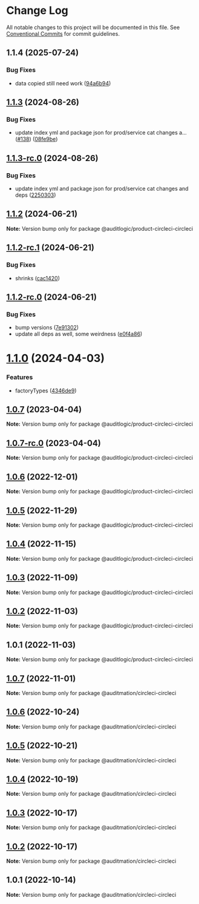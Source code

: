 # Change Log

All notable changes to this project will be documented in this file.
See [Conventional Commits](https://conventionalcommits.org) for commit guidelines.

## 1.1.4 (2025-07-24)


### Bug Fixes

* data copied still need work ([94a6b94](https://github.com/zerobias-org/product/commit/94a6b942fb0516367548599d739529536132755a))





## [1.1.3](https://github.com/auditlogic/product/compare/@auditlogic/product-circleci-circleci@1.1.2...@auditlogic/product-circleci-circleci@1.1.3) (2024-08-26)


### Bug Fixes

* update index yml and package json for prod/service cat changes a… ([#138](https://github.com/auditlogic/product/issues/138)) ([08fe9be](https://github.com/auditlogic/product/commit/08fe9beb1c8457462a19bc69caa02e6212d97e1a))





## [1.1.3-rc.0](https://github.com/auditlogic/product/compare/@auditlogic/product-circleci-circleci@1.1.2...@auditlogic/product-circleci-circleci@1.1.3-rc.0) (2024-08-26)


### Bug Fixes

* update index yml and package json for prod/service cat changes and deps ([2250303](https://github.com/auditlogic/product/commit/225030363a363608240135b7ebed386b28f01e4b))





## [1.1.2](https://github.com/auditlogic/product/compare/@auditlogic/product-circleci-circleci@1.1.2-rc.1...@auditlogic/product-circleci-circleci@1.1.2) (2024-06-21)

**Note:** Version bump only for package @auditlogic/product-circleci-circleci





## [1.1.2-rc.1](https://github.com/auditlogic/product/compare/@auditlogic/product-circleci-circleci@1.1.2-rc.0...@auditlogic/product-circleci-circleci@1.1.2-rc.1) (2024-06-21)


### Bug Fixes

* shrinks ([cac1420](https://github.com/auditlogic/product/commit/cac14200fefcd8183ab69fe89a47bd3f70f563e9))





## [1.1.2-rc.0](https://github.com/auditlogic/product/compare/@auditlogic/product-circleci-circleci@1.1.0...@auditlogic/product-circleci-circleci@1.1.2-rc.0) (2024-06-21)


### Bug Fixes

* bump versions ([7e91302](https://github.com/auditlogic/product/commit/7e913023b8b312150ed7762c32fbbe616be71de5))
* update all deps as well, some weirdness ([e0f4a86](https://github.com/auditlogic/product/commit/e0f4a864714e2d3de6bbf3da014d5312fe53be2f))





# [1.1.0](https://github.com/auditlogic/product/compare/@auditlogic/product-circleci-circleci@1.0.7...@auditlogic/product-circleci-circleci@1.1.0) (2024-04-03)


### Features

* factoryTypes ([4346de9](https://github.com/auditlogic/product/commit/4346de92693aee892fccf725338ffc7b80ab182b))





## [1.0.7](https://github.com/auditlogic/product/compare/@auditlogic/product-circleci-circleci@1.0.6...@auditlogic/product-circleci-circleci@1.0.7) (2023-04-04)

**Note:** Version bump only for package @auditlogic/product-circleci-circleci





## [1.0.7-rc.0](https://github.com/auditlogic/product/compare/@auditlogic/product-circleci-circleci@1.0.6...@auditlogic/product-circleci-circleci@1.0.7-rc.0) (2023-04-04)

**Note:** Version bump only for package @auditlogic/product-circleci-circleci





## [1.0.6](https://github.com/auditlogic/product/compare/@auditlogic/product-circleci-circleci@1.0.5...@auditlogic/product-circleci-circleci@1.0.6) (2022-12-01)

**Note:** Version bump only for package @auditlogic/product-circleci-circleci





## [1.0.5](https://github.com/auditlogic/product/compare/@auditlogic/product-circleci-circleci@1.0.4...@auditlogic/product-circleci-circleci@1.0.5) (2022-11-29)

**Note:** Version bump only for package @auditlogic/product-circleci-circleci





## [1.0.4](https://github.com/auditlogic/product/compare/@auditlogic/product-circleci-circleci@1.0.3...@auditlogic/product-circleci-circleci@1.0.4) (2022-11-15)

**Note:** Version bump only for package @auditlogic/product-circleci-circleci





## [1.0.3](https://github.com/auditlogic/product/compare/@auditlogic/product-circleci-circleci@1.0.2...@auditlogic/product-circleci-circleci@1.0.3) (2022-11-09)

**Note:** Version bump only for package @auditlogic/product-circleci-circleci





## [1.0.2](https://github.com/auditlogic/product/compare/@auditlogic/product-circleci-circleci@1.0.1...@auditlogic/product-circleci-circleci@1.0.2) (2022-11-03)

**Note:** Version bump only for package @auditlogic/product-circleci-circleci





## 1.0.1 (2022-11-03)

**Note:** Version bump only for package @auditlogic/product-circleci-circleci





## [1.0.7](https://github.com/auditmation/store-content/compare/@auditmation/circleci-circleci@1.0.6...@auditmation/circleci-circleci@1.0.7) (2022-11-01)

**Note:** Version bump only for package @auditmation/circleci-circleci





## [1.0.6](https://github.com/auditmation/store-content/compare/@auditmation/circleci-circleci@1.0.5...@auditmation/circleci-circleci@1.0.6) (2022-10-24)

**Note:** Version bump only for package @auditmation/circleci-circleci





## [1.0.5](https://github.com/auditmation/store-content/compare/@auditmation/circleci-circleci@1.0.4...@auditmation/circleci-circleci@1.0.5) (2022-10-21)

**Note:** Version bump only for package @auditmation/circleci-circleci





## [1.0.4](https://github.com/auditmation/store-content/compare/@auditmation/circleci-circleci@1.0.3...@auditmation/circleci-circleci@1.0.4) (2022-10-19)

**Note:** Version bump only for package @auditmation/circleci-circleci





## [1.0.3](https://github.com/auditmation/store-content/compare/@auditmation/circleci-circleci@1.0.2...@auditmation/circleci-circleci@1.0.3) (2022-10-17)

**Note:** Version bump only for package @auditmation/circleci-circleci





## [1.0.2](https://github.com/auditmation/store-content/compare/@auditmation/circleci-circleci@1.0.1...@auditmation/circleci-circleci@1.0.2) (2022-10-17)

**Note:** Version bump only for package @auditmation/circleci-circleci





## 1.0.1 (2022-10-14)

**Note:** Version bump only for package @auditmation/circleci-circleci
